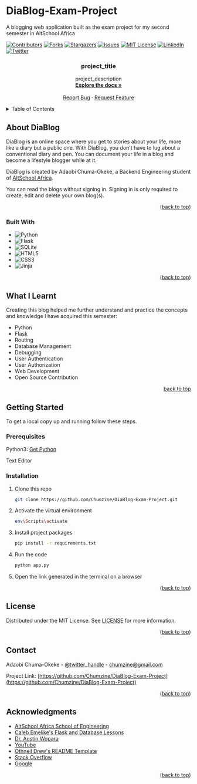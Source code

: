 # DiaBlog-Exam-Project
A blogging web application built as the exam project for my second semester in AltSchool Africa


<!-- PROJECT SHIELDS -->

[![Contributors][contributors-shield]][contributors-url]
[![Forks][forks-shield]][forks-url]
[![Stargazers][stars-shield]][stars-url]
[![Issues][issues-shield]][issues-url]
[![MIT License][license-shield]][license-url]
[![LinkedIn][linkedin-shield]][linkedin-url]
[![Twitter][twitter-shield]][twitter-url]


<h3 align="center">project_title</h3>

  <p align="center">
    project_description
    <br />
    <a href="https://github.com/Chumzine/DiaBlog-Exam-Project"><strong>Explore the docs »</strong></a>
    <br />
    <br />
    <a href="https://github.com/Chumzine/repo_name/issues">Report Bug</a>
    ·
    <a href="https://github.com/Chumzine/repo_name/issues">Request Feature</a>
  </p>
</div>



<!-- TABLE OF CONTENTS -->
<details>
  <summary>Table of Contents</summary>
  <ol>
    <li>
      <a href="#about-the-project">About DiaBlog</a>
      <ul>
        <li><a href="#built-with">Built With</a></li>
      </ul>
    </li>
    <li>
      <a href="#what-i-learnt">What I Learnt</a></li>
    <li>
      <a href="#getting-started">Getting Started</a>
      <ul>
        <li><a href="#prerequisites">Prerequisites</a></li>
        <li><a href="#installation">Installation</a></li>
      </ul>
    </li>
    <li><a href="#license">License</a></li>
    <li><a href="#contact">Contact</a></li>
    <li><a href="#acknowledgments">Acknowledgments</a></li>
  </ol>
</details>



<!-- ABOUT THE BLOG -->
## About DiaBlog

DiaBlog is an online space where you get to stories about your life, more like a diary but a public one. With DiaBlog, you don't have to lug about a conventional diary and pen.
You can document your life in a blog and become a lifestyle blogger while at it.

DiaBlog is created by Adaobi Chuma-Okeke, a Backend Engineering student of <a href="https://thealtschool.com/">AltSchool Africa</a>.

You can read the blogs without signing in. Signing in is only required to create, edit and delete your own blog(s).

<p align="right">(<a href="#readme-top">back to top</a>)</p>



### Built With

* ![Python][python]
* ![Flask][flask]
* ![SQLite][sqlite]
* ![HTML5][html5]
* ![CSS3][css3]
* ![Jinja][jinja]

<p align="right">(<a href="#readme-top">back to top</a>)</p>



<!-- What I Learnt from Building this Blog -->
## What I Learnt

Creating this blog helped me further understand and practice the concepts and knowledge I have acquired this semester:
* Python
* Flask
* Routing
* Database Management
* Debugging
* User Authentication
* User Authorization
* Web Development
* Open Source Contribution

<p align="right"><a href="#readme-top">back to top</a></p>




<!-- GETTING STARTED -->
## Getting Started

To get a local copy up and running follow these steps.

### Prerequisites

Python3: [Get Python](https://www.python.org/downloads/)

Text Editor

### Installation

1. Clone this repo
   ```sh
   git clone https://github.com/Chumzine/DiaBlog-Exam-Project.git
   ```
2. Activate the virtual environment
   ```sh
   env\Scripts\activate
   ```
3. Install project packages
   ```sh
   pip install -r requirements.txt
   ```
4. Run the code
   ```sh
   python app.py
   ```
5. Open the link generated in the terminal on a browser

<p align="right">(<a href="#readme-top">back to top</a>)</p>




<!-- LICENSE -->
## License

Distributed under the MIT License. See <a href="https://github.com/Chumzine/DiaBlog-Exam-Project/blob/main/LICENSE">LICENSE</a> for more information.

<p align="right">(<a href="#readme-top">back to top</a>)</p>



<!-- CONTACT -->
## Contact

Adaobi Chuma-Okeke - [@twitter_handle](https://twitter.com/chumzine) - chumzine@gmail.com

Project Link: [https://github.com/Chumzine/DiaBlog-Exam-Project](https://github.com/Chumzine/DiaBlog-Exam-Project)

<p align="right">(<a href="#readme-top">back to top</a>)</p>



<!-- ACKNOWLEDGMENTS -->
## Acknowledgments

* [AltSchool Africa School of Engineering](https://altschoolafrica.com/schools/engineering)
* [Caleb Emelike's Flask and Database Lessons](https://github.com/CalebEmelike)
* [Dr. Austin Wopara](https://github.com/Ze-Austin/altschool-python)
* [YouTube](https://www.youtube.com)
* [Othneil Drew's README Template](https://github.com/othneildrew/Best-README-Template)
* [Stack Overflow](https://stackoverflow.com/)
* [Google](https://google.com)

<p align="right">(<a href="#readme-top">back to top</a>)</p>



<!-- MARKDOWN LINKS & IMAGES -->
<!-- https://www.markdownguide.org/basic-syntax/#reference-style-links -->
[contributors-shield]: https://img.shields.io/github/contributors/Chumzine/DiaBlog-Exam-Project.svg?style=for-the-badge
[contributors-url]: https://github.com/Chumzine/DiaBlog-Exam-Project/graphs/contributors
[forks-shield]: https://img.shields.io/github/forks/Chumzine/DiaBlog-Exam-Project.svg?style=for-the-badge
[forks-url]: https://github.com/Chumzine/DiaBlog-Exam-Project/network/members
[stars-shield]: https://img.shields.io/github/stars/Chumzine/DiaBlog-Exam-Project.svg?style=for-the-badge
[stars-url]: https://github.com/Chumzine/DiaBlog-Exam-Project/stargazers
[issues-shield]: https://img.shields.io/github/issues/Chumzine/DiaBlog-Exam-Project.svg?style=for-the-badge
[issues-url]: https://github.com/Chumzine/DiaBlog-Exam-Project/issues
[license-shield]: https://img.shields.io/github/license/Chumzine/DiaBlog-Exam-Project.svg?style=for-the-badge
[license-url]: https://github.com/Chumzine/DiaBlog-Exam-Project/blob/master/LICENSE.txt
[linkedin-shield]: https://img.shields.io/badge/-LinkedIn-black.svg?style=for-the-badge&logo=linkedin&colorB=555
[linkedin-url]: https://linkedin.com/in/she-adaobi-chuma-okeke-3677a9140/
[twitter-shield]: https://img.shields.io/badge/-@chumzine-1ca0f1?style=for-the-badge&logo=twitter&logoColor=white&link=https://twitter.com/chumzine
[twitter-url]: https://twitter.com/chumzine
[python]: https://img.shields.io/badge/python-3670A0?style=for-the-badge&logo=python&logoColor=ffdd54
[flask]: https://img.shields.io/badge/flask-%23000.svg?style=for-the-badge&logo=flask&logoColor=white
[jinja]: https://img.shields.io/badge/jinja-white.svg?style=for-the-badge&logo=jinja&logoColor=black
[html5]: https://img.shields.io/badge/html5-%23E34F26.svg?style=for-the-badge&logo=html5&logoColor=white
[css3]: https://img.shields.io/badge/css3-%231572B6.svg?style=for-the-badge&logo=css3&logoColor=white
[sqlite]: https://img.shields.io/badge/sqlite-%2307405e.svg?style=for-the-badge&logo=sqlite&logoColor=white
